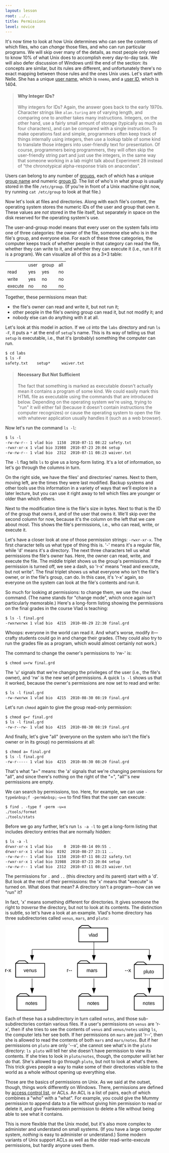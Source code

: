 ```yaml
---
layout: lesson
root: ../..
title: Permissions
level: novice
---
```

It's now time to look at how Unix determines who can see the contents of which files,
who can *change* those files,
and who can run particular programs.
We will skip over many of the details,
as most people only need to know 10% of what Unix does
to accomplish every day-to-day task.
We will also defer discussion of Windows until the end of the section:
its concepts are similar,
but its rules are different,
and unfortunately there's no exact mapping between those rules and the ones Unix uses.
Let's start with Nelle.
She has a unique [user name](../gloss.html#user-name),
which is `nnemo`,
and a [user ID](../gloss.html#user-id),
which is 1404.

> #### Why Integer IDs?
>
> Why integers for IDs?
> Again, the answer goes back to the early 1970s.
> Character strings like `alan.turing` are of varying length,
> and comparing one to another takes many instructions.
> Integers,
> on the other hand,
> use a fairly small amount of storage (typically as much as four characters),
> and can be compared with a single instruction.
> To make operations fast and simple,
> programmers often keep track of things internally using integers,
> then use a lookup table of some kind
> to translate those integers into user-friendly text for presentation.
> Of course,
> programmers being programmers,
> they will often skip the user-friendly string part
> and just use the integers,
> in the same way that someone working in a lab might talk about Experiment 28
> instead of "the chronotypical alpha-response trials on anacondas".

Users can belong to any number of [groups](../gloss.html#user-group),
each of which has a unique [group name](../gloss.html#user-group-name)
and numeric [group ID](../gloss.html#user-group-id).
The list of who's in what group is usually stored in the file `/etc/group`.
(If you're in front of a Unix machine right now,
try running `cat /etc/group` to look at that file.)

Now let's look at files and directories.
Along with each file's content,
the operating system stores the numeric IDs of the user and group that own it.
These values are *not* stored in the file itself,
but separately in space on the disk reserved for the operating system's use.

The user-and-group model means that
every user on the system falls into one of three categories:
the owner of the file,
someone else who is in the file's group,
and everyone else.
For each of these three categories,
the computer keeps track of
whether people in that category can read the file,
whether they can write to it,
and whether they can execute it
(i.e., run it if it is a program).
We can visualize all of this as a 3&times;3 table:

<table>
<tr><td></td><td>user</td><td>group</td><td>all</td></tr>
<tr><td>read</td><td>yes</td><td>yes</td><td>no</td></tr>
<tr><td>write</td><td>yes</td><td>no</td><td>no</td></tr>
<tr><td>execute</td><td>no</td><td>no</td><td>no</td></tr>
</table>

Together, these permissions mean that:

*   the file's owner can read and write it, but not run it;
*   other people in the file's owning group can read it, but not modify it; and
*   nobody else can do anything with it at all.

Let's look at this model in action.
If we `cd` into the `labs` directory and run `ls -F`,
it puts a `*` at the end of `setup`'s name.
This is its way of telling us that `setup` is executable,
i.e.,
that it's (probably) something the computer can run.

~~~
$ cd labs
$ ls -F
safety.txt    setup*     waiver.txt
~~~

> #### Necessary But Not Sufficient
> 
> The fact that something is marked as executable
> doesn't actually mean it contains a program of some kind.
> We could easily mark this HTML file as executable
> using the commands that are introduced below.
> Depending on the operating system we're using,
> trying to "run" it will either fail
> (because it doesn't contain instructions the computer recognizes)
> or cause the operating system to open the file
> with whatever application usually handles it
> (such as a web browser).

Now let's run the command `ls -l`:

~~~
$ ls -l
-rw-rw-r-- 1 vlad bio  1158  2010-07-11 08:22 safety.txt
-rwxr-xr-x 1 vlad bio 31988  2010-07-23 20:04 setup
-rw-rw-r-- 1 vlad bio  2312  2010-07-11 08:23 waiver.txt
~~~

The `-l` flag tells `ls` to give us a long-form listing.
It's a lot of information, so let's go through the columns in turn.

On the right side, we have the files' and directories' names.
Next to them,
moving left,
are the times they were last modified.
Backup systems and other tools use this information in a variety of ways that we'll explore in a later lecture,
but you can use it right away to tell which files are younger or older than which others.

Next to the modification time is the file's size in bytes.
Next to that is the ID of the group that owns it,
and of the user that owns it.
We'll skip over the second column for now,
because it's the column on the left that we care about most.
This shows the file's permissions, i.e., who can read, write, or execute it.

Let's have a closer look at one of those permission strings:
`-rwxr-xr-x`.
The first character tells us what type of thing this is.
'-' means it's a regular file, while 'd' means it's a directory.
The next three characters tell us what permissions the file's owner has.
Here, the owner can read, write, and execute the file.
The middle triplet shows us the group's permissions.
If the permission is turned off, we see a dash, so 'r-x' means "read and execute, but not write".
The final triplet shows us what everyone who isn't the file's owner, or in the file's group, can do.
In this case, it's 'r-x' again, so everyone on the system can look at the file's contents and run it.

So much for looking at permissions:
to change them, we use the `chmod` command.
(The name stands for "change mode",
which once again isn't particularly memorable.)
Here's a long-form listing showing the permissions on the final grades in the course Vlad is teaching:

~~~
$ ls -l final.grd
-rwxrwxrwx 1 vlad bio  4215  2010-08-29 22:30 final.grd
~~~

Whoops: everyone in the world can read it.
And what's worse, modify it&mdash;crafty students could go in and change their grades.
(They could also try to run the grades file as a program,
which would almost certainly not work.)

The command to change the owner's permissions to 'rw-' is:

~~~
$ chmod u=rw final.grd
~~~

The 'u' signals that we're changing the privileges of the user (i.e., the file's owner),
and 'rw' is the new set of permissions.
A quick `ls -l` shows us that it worked,
because the owner's permissions are now set to read and write:

~~~
$ ls -l final.grd
-rw-rwxrwx 1 vlad bio  4215  2010-08-30 08:19 final.grd
~~~

Let's run `chmod` again to give the group read-only permission:

~~~
$ chmod g=r final.grd
$ ls -l final.grd
-rw-r--rw- 1 vlad bio  4215  2010-08-30 08:19 final.grd
~~~

And finally,
let's give "all" (everyone on the system who isn't the file's owner or in its group) no permissions at all:

~~~
$ chmod a= final.grd
$ ls -l final.grd
-rw-r----- 1 vlad bio  4215  2010-08-30 08:20 final.grd
~~~

That's what "a=" means:
the 'a' signals that we're changing permissions for "all",
and since there's nothing on the right of the "=",
"all"'s new permissions are empty.

We can search by permissions, too.
Here, for example, we can use `-type&nbsp;f -perm&nbsp;-u=x` to find files
that the user can execute:

~~~
$ find . -type f -perm -u=x
./tools/format
./tools/stats
~~~

Before we go any further,
let's run `ls -a -l`
to get a long-form listing that includes directory entries that are normally hidden:

~~~
$ ls -a -l
drwxr-xr-x 1 vlad bio     0  2010-08-14 09:55 .
drwxr-xr-x 1 vlad bio  8192  2010-08-27 23:11 ..
-rw-rw-r-- 1 vlad bio  1158  2010-07-11 08:22 safety.txt
-rwxr-xr-x 1 vlad bio 31988  2010-07-23 20:04 setup
-rw-rw-r-- 1 vlad bio  2312  2010-07-11 08:23 waiver.txt
~~~

The permissions for `.` and `..` (this directory and its parent) start with a 'd'.
But look at the rest of their permissions:
the 'x' means that "execute" is turned on.
What does that mean?
A directory isn't a program&mdash;how can we "run" it?

In fact, 'x' means something different for directories.
It gives someone the right to *traverse* the directory, but not to look at its contents.
The distinction is subtle, so let's have a look at an example.
Vlad's home directory has three subdirectories called `venus`, `mars`, and `pluto`:

<img src="extras/novice/img/x-for-directories.svg" alt="Execute Permission for Directories" />

Each of these has a subdirectory in turn called `notes`,
and those sub-subdirectories contain various files.
If a user's permissions on `venus` are 'r-x',
then if she tries to see the contents of `venus` and `venus/notes` using `ls`,
the computer lets her see both.
If her permissions on `mars` are just 'r--',
then she is allowed to read the contents of both `mars` and `mars/notes`.
But if her permissions on `pluto` are only '--x',
she cannot see what's in the `pluto` directory:
`ls pluto` will tell her she doesn't have permission to view its contents.
If she tries to look in `pluto/notes`, though, the computer will let her do that.
She's allowed to go through `pluto`, but not to look at what's there.
This trick gives people a way to make some of their directories visible to the world as a whole
without opening up everything else.

Those are the basics of permissions on Unix.
As we said at the outset, though, things work differently on Windows.
There, permissions are defined by [access control list](../gloss.html#access-control-list),
or ACLs.
An ACL is a list of pairs, each of which combines a "who" with a "what".
For example,
you could give the Mummy permission to append data to a file without giving him permission to read or delete it,
and give Frankenstein permission to delete a file without being able to see what it contains.

This is more flexible that the Unix model,
but it's also more complex to administer and understand on small systems.
(If you have a large computer system,
*nothing* is easy to administer or understand.)
Some modern variants of Unix support ACLs as well as the older read-write-execute permissions,
but hardly anyone uses them.
